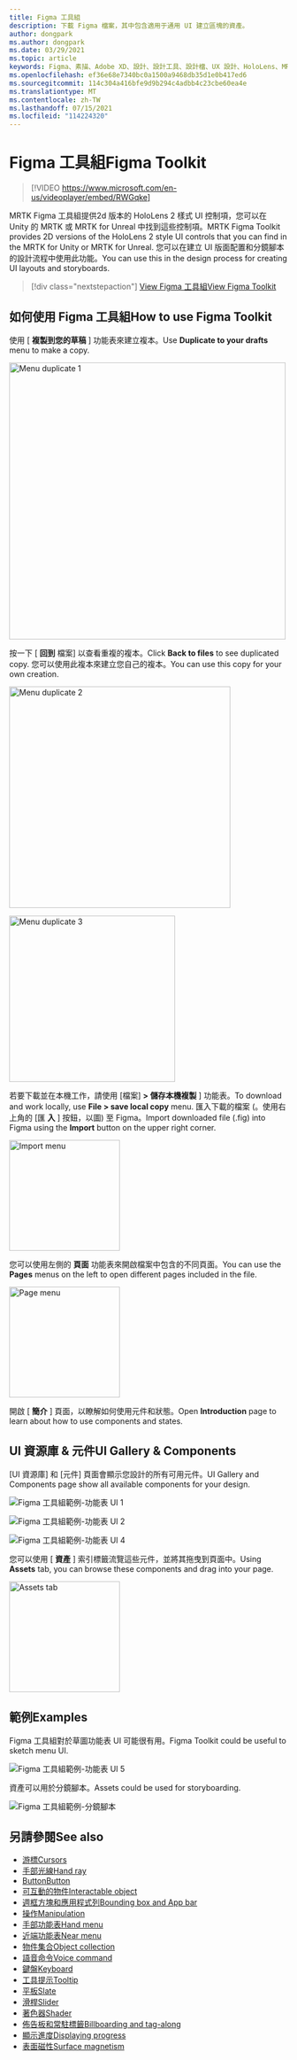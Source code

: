 ```yaml
---
title: Figma 工具組
description: 下載 Figma 檔案，其中包含適用于通用 UI 建立區塊的資產。
author: dongpark
ms.author: dongpark
ms.date: 03/29/2021
ms.topic: article
keywords: Figma、素描、Adobe XD、設計、設計工具、設計檔、UX 設計、HoloLens、MRTK、混合現實工具組
ms.openlocfilehash: ef36e68e7340bc0a1500a9468db35d1e0b417ed6
ms.sourcegitcommit: 114c304a416bfe9d9b294c4adbb4c23cbe60ea4e
ms.translationtype: MT
ms.contentlocale: zh-TW
ms.lasthandoff: 07/15/2021
ms.locfileid: "114224320"
---
```

# <a name="figma-toolkit"></a><span data-ttu-id="d538c-104">Figma 工具組</span><span class="sxs-lookup"><span data-stu-id="d538c-104">Figma Toolkit</span></span>

> [!VIDEO https://www.microsoft.com/en-us/videoplayer/embed/RWGqke]

<span data-ttu-id="d538c-105">MRTK Figma 工具組提供2d 版本的 HoloLens 2 樣式 UI 控制項，您可以在 Unity 的 MRTK 或 MRTK for Unreal 中找到這些控制項。</span><span class="sxs-lookup"><span data-stu-id="d538c-105">MRTK Figma Toolkit provides 2D versions of the HoloLens 2 style UI controls that you can find in the MRTK for Unity or MRTK for Unreal.</span></span> <span data-ttu-id="d538c-106">您可以在建立 UI 版面配置和分鏡腳本的設計流程中使用此功能。</span><span class="sxs-lookup"><span data-stu-id="d538c-106">You can use this in the design process for creating UI layouts and storyboards.</span></span>

> [!div class="nextstepaction"]
> [<span data-ttu-id="d538c-107">View Figma 工具組</span><span class="sxs-lookup"><span data-stu-id="d538c-107">View Figma Toolkit</span></span>](https://www.figma.com/file/ltLag9SxjUIyLQFsp7NNE7/Figma-Toolkit-for-MRTK-%2F-HoloLens%2C-Windows-Mixed-Reality?node-id=116%3A4)

## <a name="how-to-use-figma-toolkit"></a><span data-ttu-id="d538c-108">如何使用 Figma 工具組</span><span class="sxs-lookup"><span data-stu-id="d538c-108">How to use Figma Toolkit</span></span>
<span data-ttu-id="d538c-109">使用 [ **複製到您的草稿** ] 功能表來建立複本。</span><span class="sxs-lookup"><span data-stu-id="d538c-109">Use **Duplicate to your drafts** menu to make a copy.</span></span>

<img src="images/UX_Figma_Use1.png" width="500px" alt="Menu duplicate 1"><br>

<span data-ttu-id="d538c-110">按一下 [ **回到** 檔案] 以查看重複的複本。</span><span class="sxs-lookup"><span data-stu-id="d538c-110">Click **Back to files** to see duplicated copy.</span></span> <span data-ttu-id="d538c-111">您可以使用此複本來建立您自己的複本。</span><span class="sxs-lookup"><span data-stu-id="d538c-111">You can use this copy for your own creation.</span></span>

<img src="images/UX_Figma_Use2.png" width="400px" alt="Menu duplicate 2"><br>

<img src="images/UX_Figma_Use3.png" width="300px" alt="Menu duplicate 3"><br>

<span data-ttu-id="d538c-112">若要下載並在本機工作，請使用 [檔案] **> 儲存本機複製** ] 功能表。</span><span class="sxs-lookup"><span data-stu-id="d538c-112">To download and work locally, use **File > save local copy** menu.</span></span> <span data-ttu-id="d538c-113">匯入下載的檔案 (。使用右上角的 [匯 **入** ] 按鈕，以圖) 至 Figma。</span><span class="sxs-lookup"><span data-stu-id="d538c-113">Import downloaded file (.fig) into Figma using the **Import** button on the upper right corner.</span></span>

<img src="images/UX_FigmaToolkit_Import.png" width="200px" alt="Import menu"><br>

<span data-ttu-id="d538c-114">您可以使用左側的 **頁面** 功能表來開啟檔案中包含的不同頁面。</span><span class="sxs-lookup"><span data-stu-id="d538c-114">You can use the **Pages** menus on the left to open different pages included in the file.</span></span>

<img src="images/UX_FigmaToolkit_PageMenu.png" width="200px" alt="Page menu"><br>

<span data-ttu-id="d538c-115">開啟 [ **簡介** ] 頁面，以瞭解如何使用元件和狀態。</span><span class="sxs-lookup"><span data-stu-id="d538c-115">Open **Introduction** page to learn about how to use components and states.</span></span>

## <a name="ui-gallery--components"></a><span data-ttu-id="d538c-116">UI 資源庫 & 元件</span><span class="sxs-lookup"><span data-stu-id="d538c-116">UI Gallery & Components</span></span>
<span data-ttu-id="d538c-117">[UI 資源庫] 和 [元件] 頁面會顯示您設計的所有可用元件。</span><span class="sxs-lookup"><span data-stu-id="d538c-117">UI Gallery and Components page show all available components for your design.</span></span>

![Figma 工具組範例-功能表 UI 1](images/UX_FigmaToolkit_Components_Menu1.png)<br>

![Figma 工具組範例-功能表 UI 2](images/UX_FigmaToolkit_Components_Menu2.png)<br>


![Figma 工具組範例-功能表 UI 4](images/UX_FigmaToolkit_Components_Menu3a.png)<br>

<span data-ttu-id="d538c-121">您可以使用 [ **資產** ] 索引標籤流覽這些元件，並將其拖曳到頁面中。</span><span class="sxs-lookup"><span data-stu-id="d538c-121">Using **Assets** tab, you can browse these components and drag into your page.</span></span>

<img src="images/UX_FigmaToolkit_Components_Menu3.png" width="200px" alt="Assets tab"><br>


## <a name="examples"></a><span data-ttu-id="d538c-122">範例</span><span class="sxs-lookup"><span data-stu-id="d538c-122">Examples</span></span>

<span data-ttu-id="d538c-123">Figma 工具組對於草圖功能表 UI 可能很有用。</span><span class="sxs-lookup"><span data-stu-id="d538c-123">Figma Toolkit could be useful to sketch menu UI.</span></span> 

![Figma 工具組範例-功能表 UI 5](images/UX_FigmaToolkit_Examples_Menu.png)<br>


<span data-ttu-id="d538c-125">資產可以用於分鏡腳本。</span><span class="sxs-lookup"><span data-stu-id="d538c-125">Assets could be used for storyboarding.</span></span>

![Figma 工具組範例-分鏡腳本](images/UX_FigmaToolkit_Examples_Storyboarding.png)<br>


## <a name="see-also"></a><span data-ttu-id="d538c-127">另請參閱</span><span class="sxs-lookup"><span data-stu-id="d538c-127">See also</span></span>

* [<span data-ttu-id="d538c-128">游標</span><span class="sxs-lookup"><span data-stu-id="d538c-128">Cursors</span></span>](cursors.md)
* [<span data-ttu-id="d538c-129">手部光線</span><span class="sxs-lookup"><span data-stu-id="d538c-129">Hand ray</span></span>](point-and-commit.md)
* [<span data-ttu-id="d538c-130">Button</span><span class="sxs-lookup"><span data-stu-id="d538c-130">Button</span></span>](button.md)
* [<span data-ttu-id="d538c-131">可互動的物件</span><span class="sxs-lookup"><span data-stu-id="d538c-131">Interactable object</span></span>](interactable-object.md)
* [<span data-ttu-id="d538c-132">週框方塊和應用程式列</span><span class="sxs-lookup"><span data-stu-id="d538c-132">Bounding box and App bar</span></span>](app-bar-and-bounding-box.md)
* [<span data-ttu-id="d538c-133">操作</span><span class="sxs-lookup"><span data-stu-id="d538c-133">Manipulation</span></span>](direct-manipulation.md)
* [<span data-ttu-id="d538c-134">手部功能表</span><span class="sxs-lookup"><span data-stu-id="d538c-134">Hand menu</span></span>](hand-menu.md)
* [<span data-ttu-id="d538c-135">近端功能表</span><span class="sxs-lookup"><span data-stu-id="d538c-135">Near menu</span></span>](near-menu.md)
* [<span data-ttu-id="d538c-136">物件集合</span><span class="sxs-lookup"><span data-stu-id="d538c-136">Object collection</span></span>](object-collection.md)
* [<span data-ttu-id="d538c-137">語音命令</span><span class="sxs-lookup"><span data-stu-id="d538c-137">Voice command</span></span>](voice-input.md)
* [<span data-ttu-id="d538c-138">鍵盤</span><span class="sxs-lookup"><span data-stu-id="d538c-138">Keyboard</span></span>](keyboard.md)
* [<span data-ttu-id="d538c-139">工具提示</span><span class="sxs-lookup"><span data-stu-id="d538c-139">Tooltip</span></span>](tooltip.md)
* [<span data-ttu-id="d538c-140">平板</span><span class="sxs-lookup"><span data-stu-id="d538c-140">Slate</span></span>](slate.md)
* [<span data-ttu-id="d538c-141">滑桿</span><span class="sxs-lookup"><span data-stu-id="d538c-141">Slider</span></span>](slider.md)
* [<span data-ttu-id="d538c-142">著色器</span><span class="sxs-lookup"><span data-stu-id="d538c-142">Shader</span></span>](shader.md)
* [<span data-ttu-id="d538c-143">佈告板和常駐標籤</span><span class="sxs-lookup"><span data-stu-id="d538c-143">Billboarding and tag-along</span></span>](billboarding-and-tag-along.md)
* [<span data-ttu-id="d538c-144">顯示進度</span><span class="sxs-lookup"><span data-stu-id="d538c-144">Displaying progress</span></span>](progress.md)
* [<span data-ttu-id="d538c-145">表面磁性</span><span class="sxs-lookup"><span data-stu-id="d538c-145">Surface magnetism</span></span>](surface-magnetism.md)
